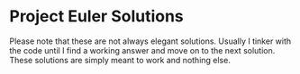 # Project Euler Solutions
Please note that these are not always elegant solutions. Usually I tinker with the code until I find a working answer and move on to the next solution. These solutions are simply meant to work and nothing else.
